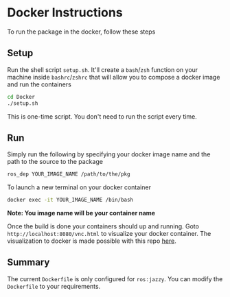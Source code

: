 # Docker Instructions

To run the package in the docker, follow these steps

## Setup

Run the shell script `setup.sh`. It'll create a `bash`/`zsh` function on your machine inside `bashrc`/`zshrc` that will allow you to compose a docker image and run the containers

```bash
cd Docker
./setup.sh
```

This is one-time script. You don't need to run the script every time.

## Run

Simply run the following by specifying your docker image name and the path to the source to the package

```bash
ros_dep YOUR_IMAGE_NAME /path/to/the/pkg
```

To launch a new terminal on your docker container

```bash
docker exec -it YOUR_IMAGE_NAME /bin/bash
```

**Note: You image name will be your container name**

Once the build is done your containers should up and running. Goto `http://localhost:8080/vnc.html` to visualize your docker container. The visualization to docker is made possible with this repo [here](https://github.com/adeeb10abbas/ros2-docker-dev).

## Summary

The current `Dockerfile` is only configured for `ros:jazzy`. You can modify the `Dockerfile` to your requirements.
